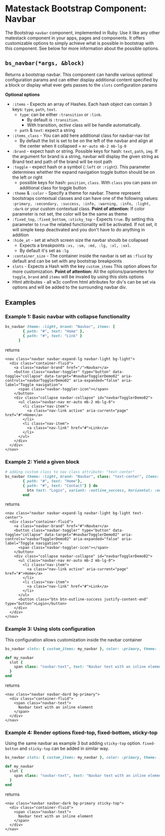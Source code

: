 # Matestack Bootstrap Component: Navbar

The Bootstrap `navbar` component, implemented in Ruby. Use it like any other matestack component in your apps, pages and components. It offers customizable options to simply achieve what is possible in bootstrap with this component. See below for more information about the possible options.

## `bs_navbar(*args, &block)`

Returns a bootstrap navbar. This component can handle various optional configuration params and can either display additional content specified by a block or display what ever gets passes to the `slots` configuration params

**Optional options**

* `:items` - Expects an array of Hashes. Each hash object can contain 3 keys: `type`, `path`, `text`.
  * `type`: can be either `:transition` or `:link`.
    * By default is `:transition`.
    * With transition, _active_ class will be handle automatically.
  * `path` & `text`: expect a string
* `:items_class` - You can add here additional class for navbar-nav list
  * By default the list is set to be on the left of the navbar and align at the center when it collapsed = `mr-auto mb-2 mb-lg-0`
* `:brand` - expect hash or string. Possible keys for hash: `text`, `path`, `img`. If the argument for brand is a string, navbar will display the given string as Brand text and path of the brand will be root path
* `:toggle` - expect hash or a symbol \(`:left` or `:right`\). This parameter determines whether the expand navigation toggle button should be on the left or right
  * possible keys for hash: `position`, `class`. With `class` you can pass on additional class for toggle button
* `:theme` & `:color` - Specify a theme for navbar. Theme represent bootstraps contextual classes and can have one of the following values: `:primary, :secondary, :success, :info, :warning, :info, :light, :dark` or your custom contextual class. **Point of attention:** If color parameter is not set, the color will be the same as theme
* `:fixed_top`, `:fixed_bottom`, `:sticky_top` - Expects `true`. By setting this parameter to `true` the related functionality will be activated. If not set, it will simple keep deactivated and you don't have to do anything in addition
* `:hide_at` - set at which screen size the navbar shoulb be collapsed
  * Expects a breakpoints `:xs, :sm, :md, :lg, :xl, :xxl`.
  * By default it's set as `:lg`
* `:container_size` - The container inside the navbar is set as `:fluid` by default and can be set with any bootstrap breakpoints
* `slots` - Expects a Hash with the key `custom_items` This option allows for more customization. **Point of attention:** All the options/parameters for `toggle`, `brand` and `items` will be invaled by using this slots options
* Html attributes - all w3c confirm html attributes for div's can be set via options and will be added to the surrounding navbar div.

## Examples

### Example 1: Basic navbar with collapse functionality

```ruby
bs_navbar theme: :light, brand: "Navbar", items: [
        { path: "#", text: "Home" },
        { path: "#", text: "Link" }
      ]
```

returns

```markup
<nav class="navbar navbar-expand-lg navbar-light bg-light">
  <div class="container-fluid">
    <a class="navbar-brand" href="/">Navbar</a>
    <button class="navbar-toggler" type="button" data-toggle="collapse" data-target="#navbarTogglerDemo02" aria-controls="navbarTogglerDemo02" aria-expanded="false" aria-label="Toggle navigation">
      <span class="navbar-toggler-icon"></span>
    </button>
    <div class="collapse navbar-collapse" id="navbarTogglerDemo02">
      <ul class="navbar-nav mr-auto mb-2 mb-lg-0">
        <li class="nav-item">
          <a class="nav-link active" aria-current="page" href="#">Home</a>
        </li>
        <li class="nav-item">
          <a class="nav-link" href="#">Link</a>
        </li>
      </ul>
    </div>
  </div>
</nav>
```

### Example 2: Yield a given block

```ruby
# adding custom class to nav class attribute: "text-center"
bs_navbar theme: :light, brand: "Navbar", class: "text-center", items: [
        { path: "#", text: "Home"},
        { path: "#", text: "Contact"} ] do
          btn text: "Login", variant: :outline_success, horizontal: :end
        end
```

returns

```markup
<nav class="navbar navbar-expand-lg navbar-light bg-light text-center">
  <div class="container-fluid">
    <a class="navbar-brand" href="#">Navbar</a>
    <button class="navbar-toggler" type="button" data-toggle="collapse" data-target="#navbarTogglerDemo02" aria-controls="navbarTogglerDemo02" aria-expanded="false" aria-label="Toggle navigation">
      <span class="navbar-toggler-icon"></span>
    </button>
    <div class="collapse navbar-collapse" id="navbarTogglerDemo02">
      <ul class="navbar-nav mr-auto mb-2 mb-lg-0">
        <li class="nav-item">
          <a class="nav-link active" aria-current="page" href="#">Home</a>
        </li>
        <li class="nav-item">
          <a class="nav-link" href="#">Link</a>
        </li>
      </ul>
      <button class="btn btn-outline-success justify-content-end" type="button">Login</button>
    </div>
  </div>
</nav>
```

### Example 3: Using slots configuration

This configuration allows customization inside the navbar container

```ruby
bs_navbar slots: { custom_items: my_navbar }, color: :primary, theme: :dark

def my_navbar
  slot {
    span class: "navbar-text", text: "Navbar text with an inline element"
  }
end
```

returns

```markup
<nav class="navbar navbar-dard bg-primary">
  <div class="container-fluid">
    <span class="navbar-text">
      Navbar text with an inline element
    </span>
  </div>
</nav>
```

### Example 4: Render options fixed-top, fixed-bottom, sticky-top

Using the same navbar as example 3 but adding `sticky-top` option. `fixed-botton` and `sticky-top` can be added in similar way.

```ruby
bs_navbar slots: { custom_items: my_navbar }, color: :primary, theme: :dark, stick_top: true

def my_navbar
  slot {
    span class: "navbar-text", text: "Navbar text with an inline element"
  }
end
```

returns

```markup
<nav class="navbar navbar-dark bg-primary sticky-top">
  <div class="container-fluid">
    <span class="navbar-text">
      Navbar text with an inline element
    </span>
  </div>
</nav>
```

